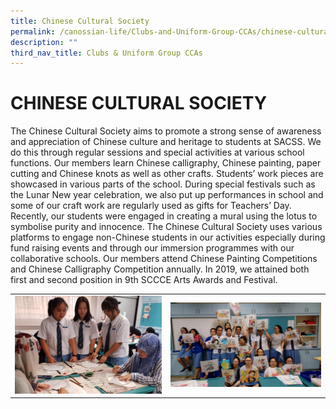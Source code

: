 ```yaml
---
title: Chinese Cultural Society
permalink: /canossian-life/Clubs-and-Uniform-Group-CCAs/chinese-cultural-society/
description: ""
third_nav_title: Clubs & Uniform Group CCAs
---
```

# CHINESE CULTURAL SOCIETY

The Chinese Cultural Society aims to promote a strong sense of awareness and appreciation of Chinese culture and heritage to students at SACSS. We do this through regular sessions and special activities at various school functions. Our members learn Chinese calligraphy, Chinese painting, paper cutting and Chinese knots as well as other crafts. Students’ work pieces are showcased in various parts of the school. During special festivals such as the Lunar New year celebration, we also put up performances in school and some of our craft work are regularly used as gifts for Teachers’ Day. Recently, our students were engaged in creating a mural using the lotus to symbolise purity and innocence. The Chinese Cultural Society uses various platforms to engage non-Chinese students in our activities especially during fund raising events and through our immersion programmes with our collaborative schools. Our members attend Chinese Painting Competitions and Chinese Calligraphy Competition annually. In 2019, we attained both first and second position in 9th SCCCE Arts Awards and Festival.

|   |   |
|---|---|
| ![](/images/Canossian%20Life/CLUBS%20&%20UNIFORM%20GROUP%20CCAS/CHINESE%20CULTURAL%20SOCIETY/teaching-Brunei-teachers-and-students%20(1).jpg)  | ![](/images/Canossian%20Life/CLUBS%20&%20UNIFORM%20GROUP%20CCAS/CHINESE%20CULTURAL%20SOCIETY/show-you-our-art-pieces.jpg)  |